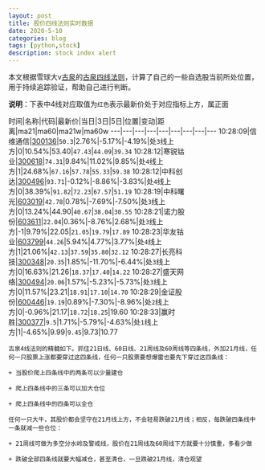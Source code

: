 ```yaml
---
layout: post
title: 股价四线法则实时数据
date: 2020-5-10
categories: blog
tags: [python,stock]
description: stock index alert
---
```



本文根据雪球大v[古泉](https://xueqiu.com/u/7148646888)的[古泉四线法则](https://xueqiu.com/7148646888/130498192)，计算了自己的一些自选股当前所处位置，用于持续追踪验证，帮助自己进行判断。

**说明**：下表中4线对应取值为`红色`表示最新价处于对应指标上方，属正面

时间|名称|代码|最新价|当日|3日|5日|位置|变动|距离|ma21|ma60|ma21w|ma60w
---|---|---|---|---|---|---|---|---
10:28:09|信维通信|[300136](https://xueqiu.com/S/SZ300136)|`50.3`|2.76%|-5.17%|-4.19%|处`3`线上方|0|10.54%|53.40|`47.43`|`44.09`|`39.34`
10:28:12|寒锐钴业|[300618](https://xueqiu.com/S/SZ300618)|`74.31`|9.84%|11.02%|9.85%|处`4`线上方|1|24.68%|`67.16`|`57.78`|`55.33`|`59.38`
10:28:12|中科创达|[300496](https://xueqiu.com/S/SZ300496)|`93.71`|-0.12%|-8.86%|-3.83%|处`4`线上方|0|38.39%|`91.82`|`72.23`|`67.57`|`51.19`
10:28:19|中科曙光|[603019](https://xueqiu.com/S/SH603019)|`42.78`|0.78%|-7.69%|-7.50%|处`3`线上方|0|13.24%|44.90|`40.67`|`38.04`|`30.55`
10:28:21|诺力股份|[603611](https://xueqiu.com/S/SH603611)|`22.04`|0.36%|-8.76%|2.68%|处`3`线上方|-1|9.79%|22.05|`21.05`|`19.79`|`17.89`
10:28:23|华友钴业|[603799](https://xueqiu.com/S/SH603799)|`44.26`|5.94%|4.77%|3.77%|处`4`线上方|1|21.06%|`42.13`|`37.59`|`35.80`|`32.12`
10:28:27|长亮科技|[300348](https://xueqiu.com/S/SZ300348)|`20.35`|1.85%|-11.70%|-6.44%|处`3`线上方|0|16.63%|21.26|`18.37`|`17.40`|`14.22`
10:28:27|盛天网络|[300494](https://xueqiu.com/S/SZ300494)|`20.06`|1.57%|-5.23%|-5.73%|处`3`线上方|0|11.57%|23.21|`18.91`|`17.10`|`14.70`
10:28:29|金证股份|[600446](https://xueqiu.com/S/SH600446)|`19.19`|0.89%|-7.30%|-8.96%|处`2`线上方|0|-0.96%|21.17|`18.72`|`18.25`|19.60
10:28:33|赢时胜|[300377](https://xueqiu.com/S/SZ300377)|`9.5`|1.71%|-5.79%|-4.63%|处`1`线上方|1|-4.65%|9.99|`9.45`|9.73|10.77

```
古泉4线法则的精髓如下。抓住21日线、60日线、21周线及60周线等四条线，外加21月线，任何一只股票上涨都要穿过这四条线，任何一只股票要想爆雷也要先下穿过这四条线：

+ 当股价爬上四条线中的两条可以少量建仓

+ 爬上四条线中的三条可以加大仓位

+ 爬上四条线中的四条可以全仓

任何一只大牛，其股价都会坚守在21月线上方，不会轻易跌破21月线；相反，每跌破四条线中一条就减一些仓位：

+ 21周线可做为多空分水岭及警戒线，股价在21周线及60周线下方就要十分慎重，多看少做

+ 跌破全部四条线就要大幅减仓，甚至清仓，一旦跌破21月线，清仓观望
```